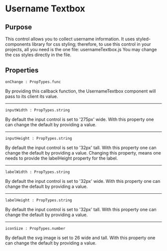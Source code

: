 # Username Textbox

## Purpose
This control allows you to collect username information. It uses styled-components library for css styling; therefore, to use this control in your projects, all you need is the one file: usernameTextbox.js
You may change the css styles directly in the file.

## Properties

    onChange : PropTypes.func

By providing this callback function, the UsernameTextbox component will pass to its client its value.

-------------------------------------------------------------------------------------------

    inputWidth : PropTypes.string

By default the input control is set to '275px' wide. With this property one can change the default by providing a value.

-------------------------------------------------------------------------------------------

    inputHeight : PropTypes.string

By default the input control is set to '32px' tall. With this property one can change the default by providing a value. Changing this property, means one needs to provide the labelHeight property for the label.

-------------------------------------------------------------------------------------------

    labelWidth : PropTypes.string

By default the input control is set to '32px' wide. With this property one can change the default by providing a value.

-------------------------------------------------------------------------------------------

    labelHeight : PropTypes.string

By default the input control is set to '32px' tall. With this property one can change the default by providing a value.

-------------------------------------------------------------------------------------------

    iconSize : PropTypes.number

By default the svg image is set to 26 wide and tall. With this property one can change the default by providing a value.
